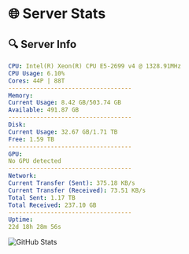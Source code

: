 # 🌐 Server Stats
## 🔍 Server Info
```yaml
CPU: Intel(R) Xeon(R) CPU E5-2699 v4 @ 1328.91MHz
CPU Usage: 6.10%
Cores: 44P | 88T
-----------------------------------
Memory:
Current Usage: 8.42 GB/503.74 GB
Available: 491.87 GB
-----------------------------------
Disk:
Current Usage: 32.67 GB/1.71 TB
Free: 1.59 TB
-----------------------------------
GPU:
No GPU detected
-----------------------------------
Network:
Current Transfer (Sent): 375.18 KB/s
Current Transfer (Received): 73.51 KB/s
Total Sent: 1.17 TB
Total Received: 237.10 GB
-----------------------------------
Uptime:
22d 18h 28m 56s
```
![GitHub Stats](https://img.shields.io/badge/Updated-2025-05-12_11:37:44-blue)